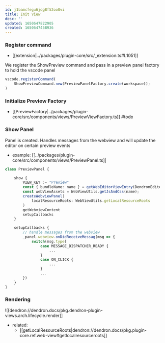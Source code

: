 ```yaml
---
id: j1bamcfegu6jqg8f52oo8vi
title: Init View
desc: ''
updated: 1650647822905
created: 1650647458936
---
```


### Register command
- [[extension|../packages/plugin-core/src/_extension.ts#L1051]]

We register the ShowPreview command and pass in a preview panel factory to hold the vscode panel

```ts
vscode.registerCommand(
    ShowPreviewCommand.new(PreviewPanelFactory.create(workspace));
)
```

### Initialize Preview Factory
- [[PreviewFactory|../packages/plugin-core/src/components/views/PreviewViewFactory.ts]]
#todo

### Show Panel
Panel is created. Handles messages from the webview and will update the editor on certain preview events

- example: [[../packages/plugin-core/src/components/views/PreviewPanel.ts]]

```ts
class PreviewPanel {

    show {
        VIEW_KEY := "Preview"
        const { bundleName: name } = getWebEditorViewEntry(DendronEditorViewKey[KEY]);
        const webViewAssets = WebViewUtils.getJsAndCss(name);
        createWebviewPanel(
            localResourceRoots: WebViewUtils.getLocalResourceRoots
        )
        getWebviewContent
        setupCallbacks
    }

    setupCallbacks {
        // handle messages from the webview
        _panel.webview.onDidReceiveMessag(msg => {
            switch(msg.type)
                case MESSAGE_DISPATCHER_READY {
                    ...
                }
                case ON_CLICK {
                    ...
                }
                ...
        })
    }
}
```

### Rendering
![[dendron://dendron.docs/pkg.dendron-plugin-views.arch.lifecycle.render]]

- related:
  - [[getLocalResourceRoots|dendron://dendron.docs/pkg.plugin-core.ref.web-view#getlocalresourceroots]]
